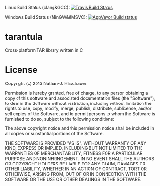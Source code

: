 Linux Build Status (clang&GCC): [![Travis Build Status](https://travis-ci.org/nathanhi/tarantula.svg?branch=master)](https://travis-ci.org/nathanhi/tarantula)

Windows Build Status (MinGW&&MSVC): [![AppVeyor Build status](https://ci.appveyor.com/api/projects/status/9t3rrqgtja8ny3j6?svg=true)](https://ci.appveyor.com/project/nathanhi/tarantula)
# tarantula
Cross-platform TAR library written in C

# License

Copyright (c) 2015 Nathan-J. Hirschauer

Permission is hereby granted, free of charge, to any person obtaining a copy
of this software and associated documentation files (the "Software"), to deal
in the Software without restriction, including without limitation the rights
to use, copy, modify, merge, publish, distribute, sublicense, and/or sell
copies of the Software, and to permit persons to whom the Software is
furnished to do so, subject to the following conditions:

The above copyright notice and this permission notice shall be included in all
copies or substantial portions of the Software.

THE SOFTWARE IS PROVIDED "AS IS", WITHOUT WARRANTY OF ANY KIND, EXPRESS OR
IMPLIED, INCLUDING BUT NOT LIMITED TO THE WARRANTIES OF MERCHANTABILITY,
FITNESS FOR A PARTICULAR PURPOSE AND NONINFRINGEMENT. IN NO EVENT SHALL THE
AUTHORS OR COPYRIGHT HOLDERS BE LIABLE FOR ANY CLAIM, DAMAGES OR OTHER
LIABILITY, WHETHER IN AN ACTION OF CONTRACT, TORT OR OTHERWISE, ARISING FROM,
OUT OF OR IN CONNECTION WITH THE SOFTWARE OR THE USE OR OTHER DEALINGS IN THE
SOFTWARE.
